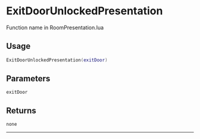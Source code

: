 # ExitDoorUnlockedPresentation
Function name in RoomPresentation.lua
## Usage
```lua
ExitDoorUnlockedPresentation(exitDoor)
```
## Parameters
`exitDoor`
## Returns
`none`

---